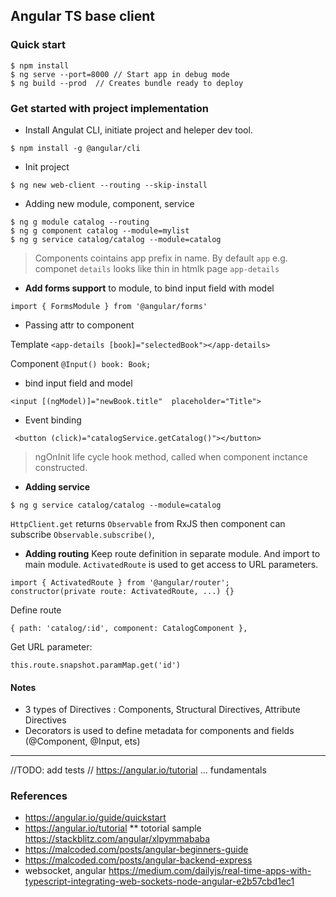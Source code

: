 ## Angular TS base client

### Quick start
```
$ npm install
$ ng serve --port=8000 // Start app in debug mode
$ ng build --prod  // Creates bundle ready to deploy
```

### Get started with project implementation
* Install Angulat CLI, initiate project and heleper dev tool.
```
$ npm install -g @angular/cli
```

* Init project 
```
$ ng new web-client --routing --skip-install
```

* Adding new module, component, service
```
$ ng g module catalog --routing
$ ng g component catalog --module=mylist
$ ng g service catalog/catalog --module=catalog
```
> Components cointains app prefix in name. By default `app` e.g. componet `details` looks like thin in htmlk page
> `app-details`


* **Add forms support** to module, to bind input field with model
```
import { FormsModule } from '@angular/forms'
```

* Passing attr to component

Template `<app-details [book]="selectedBook"></app-details>`
 
Component `@Input() book: Book;`


* bind input field and model
```
<input [(ngModel)]="newBook.title"  placeholder="Title">
```

* Event binding 
```
 <button (click)="catalogService.getCatalog()"></button>
 ```

> ngOnInit life cycle hook method, called when component inctance constructed.

*  **Adding service**
```
$ ng g service catalog/catalog --module=catalog
```

`HttpClient.get` returns `Observable` from RxJS then component can subscribe `Observable.subscribe()`,


* **Adding routing**
Keep route definition in separate module. And import to main  module.
`ActivatedRoute` is used to get access to URL parameters.
```
import { ActivatedRoute } from '@angular/router';
constructor(private route: ActivatedRoute, ...) {}
```
Define route
```
{ path: 'catalog/:id', component: CatalogComponent },
```

Get URL parameter:
```
this.route.snapshot.paramMap.get('id')
```




#### Notes
* 3 types of Directives : Components, Structural Directives, Attribute Directives
* Decorators is used to define metadata for components and fields (@Component, @Input, ets)


---
//TODO: add tests
// https://angular.io/tutorial ... fundamentals

### References
* https://angular.io/guide/quickstart
* https://angular.io/tutorial
** totorial sample https://stackblitz.com/angular/xlpymmababa
* https://malcoded.com/posts/angular-beginners-guide
* https://malcoded.com/posts/angular-backend-express
*  websocket, angular  https://medium.com/dailyjs/real-time-apps-with-typescript-integrating-web-sockets-node-angular-e2b57cbd1ec1
